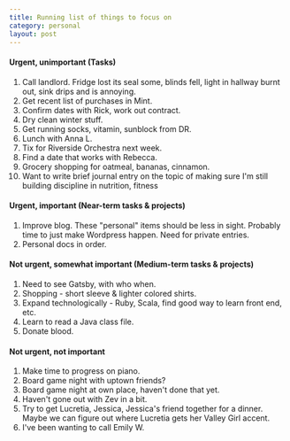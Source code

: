 ```yaml
---
title: Running list of things to focus on
category: personal
layout: post
---
```


#### Urgent, unimportant (Tasks)

1.  Call landlord.  Fridge lost its seal some, blinds fell, light in hallway burnt out, sink drips and is annoying.
2.  Get recent list of purchases in Mint.
3.  Confirm dates with Rick, work out contract.
4.  Dry clean winter stuff.
5.  Get running socks, vitamin, sunblock from DR.
6.  Lunch with Anna L.
7.  Tix for Riverside Orchestra next week.
9.  Find a date that works with Rebecca.
10. Grocery shopping for oatmeal, bananas, cinnamon.
11. Want to write brief journal entry on the topic of making sure I'm still building discipline in nutrition, fitness


#### Urgent, important (Near-term tasks & projects)

1.  Improve blog.  These "personal" items should be less in sight.  Probably time to just make Wordpress happen. Need for private entries.
2.  Personal docs in order.

#### Not urgent, somewhat important (Medium-term tasks & projects)

1.  Need to see Gatsby, with who when.
2.  Shopping - short sleeve & lighter colored shirts.
3.  Expand technologically - Ruby, Scala, find good way to learn front end, etc.
4.  Learn to read a Java class file.
5.  Donate blood.

#### Not urgent, not important

1.  Make time to progress on piano.
1.  Board game night with uptown friends?
2.  Board game night at own place, haven't done that yet.
3.  Haven't gone out with Zev in a bit.
4.  Try to get Lucretia, Jessica, Jessica's friend together for a dinner.  Maybe we can figure out where Lucretia gets her Valley Girl accent.
7.  I've been wanting to call Emily W.
